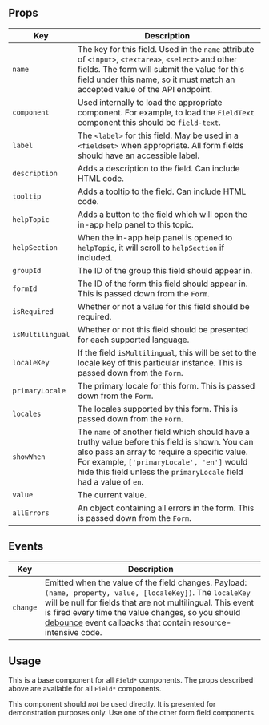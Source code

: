 ## Props

| Key | Description |
| --- | --- |
| `name` | The key for this field. Used in the `name` attribute of `<input>`, `<textarea>`, `<select>` and other fields. The form will submit the value for this field under this name, so it must match an accepted value of the API endpoint. |
| `component` | Used internally to load the appropriate component. For example, to load the `FieldText` component this should be `field-text`. |
| `label` | The `<label>` for this field. May be used in a `<fieldset>` when appropriate. All form fields should have an accessible label. |
| `description` | Adds a description to the field. Can include HTML code. |
| `tooltip` | Adds a tooltip to the field. Can include HTML code. |
| `helpTopic` | Adds a button to the field which will open the in-app help panel to this topic. |
| `helpSection` | When the in-app help panel is opened to `helpTopic`, it will scroll to `helpSection` if included. |
| `groupId` | The ID of the group this field should appear in. |
| `formId` | The ID of the form this field should appear in. This is passed down from the `Form`. |
| `isRequired` | Whether or not a value for this field should be required. |
| `isMultilingual` | Whether or not this field should be presented for each supported language. |
| `localeKey` | If the field `isMultilingual`, this will be set to the locale key of this particular instance. This is passed down from the `Form`. |
| `primaryLocale` | The primary locale for this form. This is passed down from the `Form`. |
| `locales` | The locales supported by this form. This is passed down from the `Form`. |
| `showWhen` | The `name` of another field which should have a truthy value before this field is shown. You can also pass an array to require a specific value. For example, `['primaryLocale', 'en']` would hide this field unless the `primaryLocale` field had a value of `en`. |
| `value` | The current value. |
| `allErrors` | An object containing all errors in the form. This is passed down from the `Form`. |

## Events

| Key | Description |
| --- | --- |
| `change` | Emitted when the value of the field changes. Payload: `(name, property, value, [localeKey])`. The `localeKey` will be null for fields that are not multilingual. This event is fired every time the value changes, so you should [debounce](https://www.npmjs.com/package/debounce) event callbacks that contain resource-intensive code.

## Usage

This is a base component for all `Field*` components. The props described above are available for all `Field*` components.

This component should *not* be used directly. It is presented for demonstration purposes only. Use one of the other form field components.
